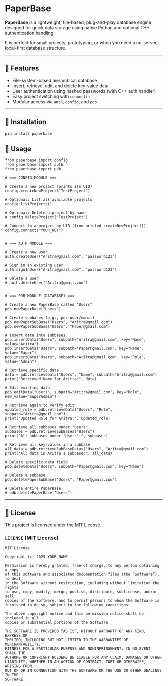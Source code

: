 # PaperBase

**PaperBase** is a lightweight, file-based, plug-and-play database engine designed for quick data storage using native Python and optional C++ authentication handling.

It is perfect for small projects, prototyping, or when you need a no-server, local-first database structure.

---

## 🔧 Features

- File-system-based hierarchical database
- Insert, retrieve, edit, and delete key-value data
- User authentication using hashed passwords (with C++ auth handler)
- Easy project switching with `connect()`
- Modular access via `auth`, `config`, and `pdb`

---

## 🚀 Installation

```
pip install paperbase
```

## 🧠 Usage
```
from paperbase import config
from paperbase import auth
from paperbase import pdb

# === CONFIG MODULE ===

# Create a new project (prints its UID)
config.createNewProject("TestProject")

# Optional: List all available projects
config.listProjects()

# Optional: Delete a project by name
# config.deleteProject("TestProject")

# Connect to a project by UID (from printed createNewProject())
config.connect("YOUR_KEY")


# === AUTH MODULE ===

# Create a new user
auth.createUser("Aritra@gmail.com", "password123")

# Sign in an existing user
auth.signInUser("Aritra@gmail.com", "password123")

# Delete a user
# auth.deleteUser("Aritra@gmail.com")


# === PDB MODULE (DATABASE) ===

# Create a new PaperBase called "Users"
pdb.newPaperBase("Users")

# Create subbases (e.g., per user/email)
pdb.newPaperSubBase("Users", "Aritra@gmail.com")
pdb.newPaperSubBase("Users", "Paper@gmail.com")

# Insert data into subbases
pdb.insertData("Users", subpath="Aritra@gmail.com", key="Name", value="Aritra")
pdb.insertData("Users", subpath="Paper@gmail.com", key="Name", value="Paper")
pdb.insertData("Users", subpath="Aritra@gmail.com", key="Role", value="Admin")

# Retrieve specific data
data = pdb.retrieveData("Users", "Name", subpath="Aritra@gmail.com")
print("Retrieved Name for Aritra:", data)

# Edit existing data
pdb.editData("Users", subpath="Aritra@gmail.com", key="Role", new_value="SuperAdmin")

# Retrieve again to verify edit
updated_role = pdb.retrieveData("Users", "Role", subpath="Aritra@gmail.com")
print("Updated Role for Aritra:", updated_role)

# Retrieve all subbases under "Users"
subbases = pdb.retrieveSubBases("Users")
print("All subbases under 'Users':", subbases)

# Retrieve all key-values in a subbase
all_data = pdb.retrieveSubBaseDatas("Users", "Aritra@gmail.com")
print("All data in Aritra's subbase:", all_data)

# Delete specific data field
pdb.deleteData("Users", subpath="Paper@gmail.com", key="Name")

# Delete a subbase
pdb.deletePaperSubBase("Users", "Paper@gmail.com")

# Delete entire PaperBase
# pdb.deletePaperBase("Users")

```
---
## 📃 License
This project is licensed under the MIT License.

### `LICENSE` (MIT License)
```
MIT License

Copyright (c) 2025 YOUR_NAME

Permission is hereby granted, free of charge, to any person obtaining a copy
of this software and associated documentation files (the “Software”), to deal
in the Software without restriction, including without limitation the rights
to use, copy, modify, merge, publish, distribute, sublicense, and/or sell
copies of the Software, and to permit persons to whom the Software is
furnished to do so, subject to the following conditions:

The above copyright notice and this permission notice shall be included in all
copies or substantial portions of the Software.

THE SOFTWARE IS PROVIDED “AS IS”, WITHOUT WARRANTY OF ANY KIND, EXPRESS OR
IMPLIED, INCLUDING BUT NOT LIMITED TO THE WARRANTIES OF MERCHANTABILITY,
FITNESS FOR A PARTICULAR PURPOSE AND NONINFRINGEMENT. IN NO EVENT SHALL THE
AUTHORS OR COPYRIGHT HOLDERS BE LIABLE FOR ANY CLAIM, DAMAGES OR OTHER
LIABILITY, WHETHER IN AN ACTION OF CONTRACT, TORT OR OTHERWISE, ARISING FROM,
OUT OF OR IN CONNECTION WITH THE SOFTWARE OR THE USE OR OTHER DEALINGS IN THE
SOFTWARE.
```